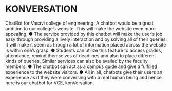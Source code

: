 # KONVERSATION
ChatBot for Vasavi college of engineering. 
A chatbot would be a great addition to our college’s website. This will
make the website even more appealing.
● The service provided by this chatbot will make the user’s job easy
through providing a lively interaction and by solving all of their queries. It
will make it seem as though a lot of information placed across the
website is within one’s grasp.
● Students can utilize this feature to access grades, attendance, remind
themselves of deadlines and also to place different kinds of queries.
Similar services can also be availed by the faculty members.
● The chatbot can act as a campus guide and give a fulfilled experience to
the website visitors.
● All in all, chatbots give their users an experience as if they were
conversing with a real human being and hence here is our chatbot for
VCE, konVersation.
